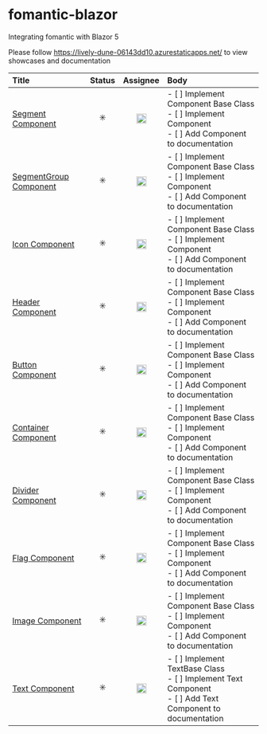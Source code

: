# fomantic-blazor

Integrating fomantic with Blazor 5 

Please follow https://lively-dune-06143dd10.azurestaticapps.net/ to view showcases and documentation 


<!-- issueTable -->

| Title                                                                                          |         Status          |                                                           Assignee                                                           | Body                                                                                                              |
| :--------------------------------------------------------------------------------------------- | :---------------------: | :--------------------------------------------------------------------------------------------------------------------------: | :---------------------------------------------------------------------------------------------------------------- |
| <a href="https://github.com/ahmed007boss/fomantic-blazor/issues/11">Segment Component</a>      | :eight_spoked_asterisk: | <a href="https://github.com/ahmed007boss"><img src="https://avatars1.githubusercontent.com/u/20624652?v=4" width="20" /></a> | - [ ] Implement Component Base Class<br />- [ ] Implement Component<br />- [ ] Add Component to documentation     |
| <a href="https://github.com/ahmed007boss/fomantic-blazor/issues/10">SegmentGroup Component</a> | :eight_spoked_asterisk: | <a href="https://github.com/ahmed007boss"><img src="https://avatars1.githubusercontent.com/u/20624652?v=4" width="20" /></a> | - [ ] Implement Component Base Class<br />- [ ] Implement Component<br />- [ ] Add Component to documentation     |
| <a href="https://github.com/ahmed007boss/fomantic-blazor/issues/9">Icon Component</a>          | :eight_spoked_asterisk: | <a href="https://github.com/ahmed007boss"><img src="https://avatars1.githubusercontent.com/u/20624652?v=4" width="20" /></a> | - [ ] Implement Component Base Class<br />- [ ] Implement Component<br />- [ ] Add Component to documentation     |
| <a href="https://github.com/ahmed007boss/fomantic-blazor/issues/8">Header Component</a>        | :eight_spoked_asterisk: | <a href="https://github.com/ahmed007boss"><img src="https://avatars1.githubusercontent.com/u/20624652?v=4" width="20" /></a> | - [ ] Implement Component Base Class<br />- [ ] Implement Component<br />- [ ] Add Component to documentation     |
| <a href="https://github.com/ahmed007boss/fomantic-blazor/issues/7">Button Component</a>        | :eight_spoked_asterisk: | <a href="https://github.com/ahmed007boss"><img src="https://avatars1.githubusercontent.com/u/20624652?v=4" width="20" /></a> | - [ ] Implement Component Base Class<br />- [ ] Implement Component<br />- [ ] Add Component to documentation     |
| <a href="https://github.com/ahmed007boss/fomantic-blazor/issues/6">Container Component</a>     | :eight_spoked_asterisk: | <a href="https://github.com/ahmed007boss"><img src="https://avatars1.githubusercontent.com/u/20624652?v=4" width="20" /></a> | - [ ] Implement Component Base Class<br />- [ ] Implement Component<br />- [ ] Add Component to documentation     |
| <a href="https://github.com/ahmed007boss/fomantic-blazor/issues/5">Divider Component</a>       | :eight_spoked_asterisk: | <a href="https://github.com/ahmed007boss"><img src="https://avatars1.githubusercontent.com/u/20624652?v=4" width="20" /></a> | - [ ] Implement Component Base Class<br />- [ ] Implement Component<br />- [ ] Add Component to documentation     |
| <a href="https://github.com/ahmed007boss/fomantic-blazor/issues/4">Flag Component</a>          | :eight_spoked_asterisk: | <a href="https://github.com/ahmed007boss"><img src="https://avatars1.githubusercontent.com/u/20624652?v=4" width="20" /></a> | - [ ] Implement Component Base Class<br />- [ ] Implement Component<br />- [ ] Add Component to documentation     |
| <a href="https://github.com/ahmed007boss/fomantic-blazor/issues/3">Image Component</a>         | :eight_spoked_asterisk: | <a href="https://github.com/ahmed007boss"><img src="https://avatars1.githubusercontent.com/u/20624652?v=4" width="20" /></a> | - [ ] Implement Component Base Class<br />- [ ] Implement Component<br />- [ ] Add Component to documentation     |
| <a href="https://github.com/ahmed007boss/fomantic-blazor/issues/2">Text Component</a>          | :eight_spoked_asterisk: | <a href="https://github.com/ahmed007boss"><img src="https://avatars1.githubusercontent.com/u/20624652?v=4" width="20" /></a> | - [ ] Implement TextBase Class<br />- [ ] Implement Text Component<br />- [ ] Add Text Component to documentation |

<!-- issueTable -->

